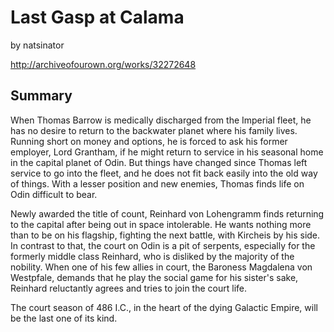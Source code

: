 # Last Gasp at Calama

by natsinator

http://archiveofourown.org/works/32272648

## Summary

When Thomas Barrow is medically discharged from the Imperial fleet, he has no desire to return to the backwater planet where his family lives\. Running short on money and options, he is forced to ask his former employer, Lord Grantham, if he might return to service in his seasonal home in the capital planet of Odin\. But things have changed since Thomas left service to go into the fleet, and he does not fit back easily into the old way of things\. With a lesser position and new enemies, Thomas finds life on Odin difficult to bear\.

Newly awarded the title of count, Reinhard von Lohengramm finds returning to the capital after being out in space intolerable\. He wants nothing more than to be on his flagship, fighting the next battle, with Kircheis by his side\. In contrast to that, the court on Odin is a pit of serpents, especially for the formerly middle class Reinhard, who is disliked by the majority of the nobility\. When one of his few allies in court, the Baroness Magdalena von Westpfale, demands that he play the social game for his sister's sake, Reinhard reluctantly agrees and tries to join the court life\.

The court season of 486 I\.C\., in the heart of the dying Galactic Empire, will be the last one of its kind\.

